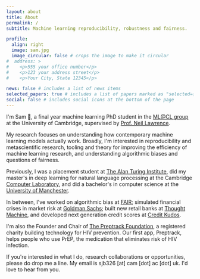 ```yaml
---
layout: about
title: About
permalink: /
subtitle: Machine learning reproducibility, robustness and fairness.

profile:
  align: right
  image: sam.jpg
  image_circular: false # crops the image to make it circular
#  address: >
#    <p>555 your office number</p>
#    <p>123 your address street</p>
#    <p>Your City, State 12345</p>

news: false # includes a list of news items
selected_papers: true # includes a list of papers marked as "selected={true}"
social: false # includes social icons at the bottom of the page
---
```


I'm Sam 👋, a final year machine learning PhD student in the [ML@CL group](https://mlatcl.github.io/) at the University of Cambridge, supervised by [Prof. Neil Lawrence](https://inverseprobability.com/).

My research focuses on understanding how contemporary machine learning models actually work. Broadly, I'm interested in reproducibility and metascientific research, tooling and theory for improving the efficiency of machine learning research, and understanding algorithmic biases and questions of fairness.

Previously, I was a placement student at [The Alan Turing Institute](https://www.turing.ac.uk), did my master's in deep learning for natural language processing at the Cambridge [Computer Laboratory](https://www.cl.cam.ac.uk/), and did a bachelor's in computer science at the [University of Manchester](https://www.cs.manchester.ac.uk/).

In between, I've worked on algorithmic bias at [FAIR](https://ai.facebook.com/research/); simulated financial crises in market risk at [Goldman Sachs](https://www.goldmansachs.com); built new retail banks at [Thought Machine](https://www.thoughtmachine.net/), and developed next generation credit scores at [Credit Kudos](https://creditkudos.com/).

I'm also the Founder and Chair of [The Preptrack Foundation](https://preptrack.co.uk), a registered charity building  technology for HIV prevention. Our first app, Preptrack, helps people who use PrEP, the medication that eliminates risk of HIV infection.

If you're interested in what I do, research collaborations or opportunities, please do drop me a line. My email is sjb326 [at] cam [dot] ac [dot] uk. I'd love to hear from you.
